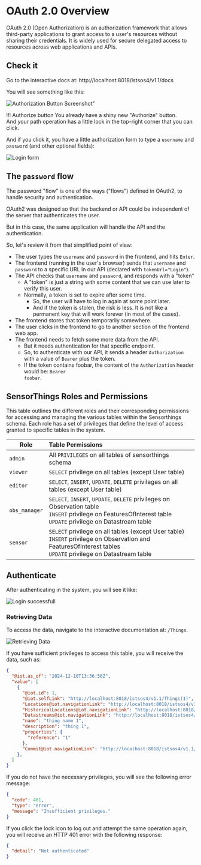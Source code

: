 # OAuth 2.0 Overview

OAuth 2.0 (Open Authorization) is an authorization framework that allows third-party applications to grant access to a user's resources without sharing their credentials. It is widely used for secure delegated access to resources across web applications and APIs.

## Check it

Go to the interactive docs at: http://localhost:8018/istsos4/v1.1/docs

You will see something like this:

![Authorization Button Screenshot"](../assets/images/tutorial/authorization1.png)

!!! Authorize button
    You already have a shiny new "Authorize" button.<br>
    And your path operation has a little lock in the top-right corner that you can click.


And if you click it, you have a little authorization form to type a <code>username</code> and <code>password</code> (and other optional fields):

![Login form](../assets/images/tutorial/authorization2.png)

## The <code>password</code> flow

The password "flow" is one of the ways ("flows") defined in OAuth2, to handle security and authentication.

OAuth2 was designed so that the backend or API could be independent of the server that authenticates the user.

But in this case, the same application will handle the API and the authentication.

So, let's review it from that simplified point of view:

- The user types the <code>username</code> and <code>password</code> in the frontend, and hits <code>Enter</code>.
- The frontend (running in the user's browser) sends that <code>username</code> and <code>password</code> to a specific URL in our API (declared with <code>tokenUrl="Login"</code>).
- The API checks that <code>username</code> and <code>password</code>, and responds with a "token"
    - A "token" is just a string with some content that we can use later to verify this user.
    - Normally, a token is set to expire after some time.
        - So, the user will have to log in again at some point later.
        - And if the token is stolen, the risk is less. It is not like a permanent key that will work forever (in most of the cases).
- The frontend stores that token temporarily somewhere.
- The user clicks in the frontend to go to another section of the frontend web app.
- The frontend needs to fetch some more data from the API.
    - But it needs authentication for that specific endpoint.
    - So, to authenticate with our API, it sends a header <code>Authorization</code> with a value of <code>Bearer</code> plus the token.
    - If the token contains foobar, the content of the <code>Authorization</code> header would be: <code>Bearer foobar</code>.

## SensorThings Roles and Permissions
This table outlines the different roles and their corresponding permissions for accessing and managing the various tables within the Sensorthings schema. Each role has a set of privileges that define the level of access granted to specific tables in the system.


| Role          | Table Permissions                                                                                                                                                  |
| ------------- | :----------------------------------------------------------------------------------------------------------------------------------------------------------------- |
| `admin`       | All `PRIVILEGES` on all tables of sensorthings schema                                                                                                              |
| `viewer`      | `SELECT` privilege on all tables (except User table)                                                                                                               |
| `editor`      | `SELECT`, `INSERT`, `UPDATE`, `DELETE` privileges on all tables (except User table)                                                                                |
| `obs_manager` | `SELECT`, `INSERT`, `UPDATE`, `DELETE` privileges on Observation table<br>`INSERT` privilege on FeaturesOfInterest table<br>`UPDATE` privilege on Datastream table |
| `sensor`      | `SELECT` privilege on all tables (except User table)<br>`INSERT` privilege on Observation and FeaturesOfInterest tables<br>`UPDATE` privilege on Datastream table  |


## Authenticate
After authenticating in the system, you will see it like:

![Login successfull](../assets/images/tutorial/authorization3.png)


### Retrieving Data

To access the data, navigate to the interactive documentation at: <code>/Things</code>.

![Retrieving Data](../assets/images/tutorial/authorization4.png)

If you have sufficient privileges to access this table, you will receive the data, such as:
```json
{
  "@iot.as_of": "2024-12-10T13:36:56Z",
  "value": [
    {
      "@iot.id": 1,
      "@iot.selfLink": "http://localhost:8018/istsos4/v1.1/Things(1)",
      "Locations@iot.navigationLink": "http://localhost:8018/istsos4/v1.1/Things(1)/Locations",
      "HistoricalLocations@iot.navigationLink": "http://localhost:8018/istsos4/v1.1/Things(1)/HistoricalLocations",
      "Datastreams@iot.navigationLink": "http://localhost:8018/istsos4/v1.1/Things(1)/Datastreams",
      "name": "thing name 1",
      "description": "thing 1",
      "properties": {
        "reference": "1"
      },
      "Commit@iot.navigationLink": "http://localhost:8018/istsos4/v1.1/Things(1)/Commit(1)"
    },
  ]
}
```

If you do not have the necessary privileges, you will see the following error message:
```json
{
  "code": 401,
  "type": "error",
  "message": "Insufficient privileges."
}
```

If you click the lock icon to log out and attempt the same operation again, you will receive an HTTP 401 error with the following response:
```json
{
  "detail": "Not authenticated"
}
```